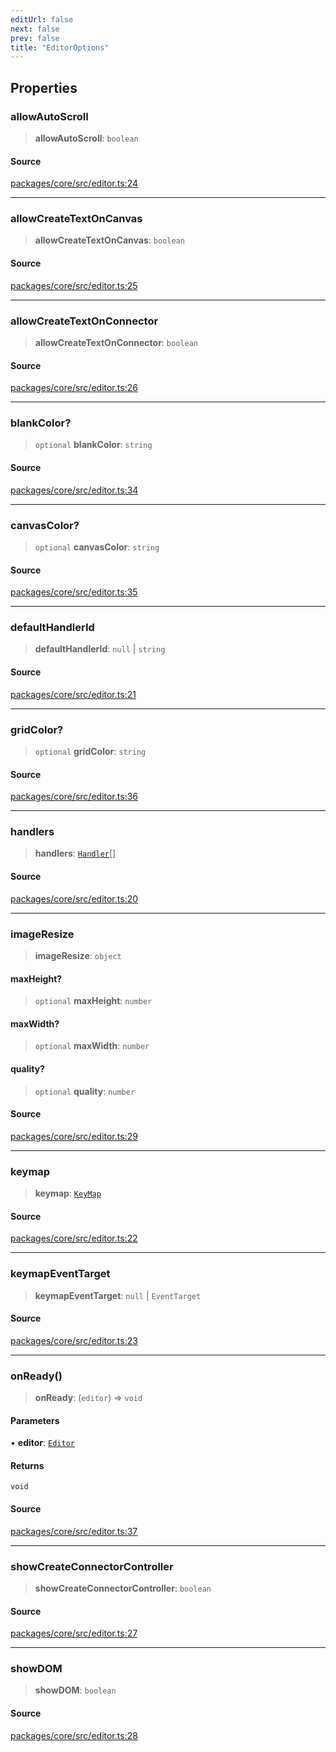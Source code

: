 ```yaml
---
editUrl: false
next: false
prev: false
title: "EditorOptions"
---
```


## Properties

### allowAutoScroll

> **allowAutoScroll**: `boolean`

#### Source

[packages/core/src/editor.ts:24](https://github.com/dgmjs/dgmjs/blob/main/packages/core/src/editor.ts#L24)

***

### allowCreateTextOnCanvas

> **allowCreateTextOnCanvas**: `boolean`

#### Source

[packages/core/src/editor.ts:25](https://github.com/dgmjs/dgmjs/blob/main/packages/core/src/editor.ts#L25)

***

### allowCreateTextOnConnector

> **allowCreateTextOnConnector**: `boolean`

#### Source

[packages/core/src/editor.ts:26](https://github.com/dgmjs/dgmjs/blob/main/packages/core/src/editor.ts#L26)

***

### blankColor?

> `optional` **blankColor**: `string`

#### Source

[packages/core/src/editor.ts:34](https://github.com/dgmjs/dgmjs/blob/main/packages/core/src/editor.ts#L34)

***

### canvasColor?

> `optional` **canvasColor**: `string`

#### Source

[packages/core/src/editor.ts:35](https://github.com/dgmjs/dgmjs/blob/main/packages/core/src/editor.ts#L35)

***

### defaultHandlerId

> **defaultHandlerId**: `null` \| `string`

#### Source

[packages/core/src/editor.ts:21](https://github.com/dgmjs/dgmjs/blob/main/packages/core/src/editor.ts#L21)

***

### gridColor?

> `optional` **gridColor**: `string`

#### Source

[packages/core/src/editor.ts:36](https://github.com/dgmjs/dgmjs/blob/main/packages/core/src/editor.ts#L36)

***

### handlers

> **handlers**: [`Handler`](/api-core/classes/handler/)[]

#### Source

[packages/core/src/editor.ts:20](https://github.com/dgmjs/dgmjs/blob/main/packages/core/src/editor.ts#L20)

***

### imageResize

> **imageResize**: `object`

#### maxHeight?

> `optional` **maxHeight**: `number`

#### maxWidth?

> `optional` **maxWidth**: `number`

#### quality?

> `optional` **quality**: `number`

#### Source

[packages/core/src/editor.ts:29](https://github.com/dgmjs/dgmjs/blob/main/packages/core/src/editor.ts#L29)

***

### keymap

> **keymap**: [`KeyMap`](/api-core/type-aliases/keymap/)

#### Source

[packages/core/src/editor.ts:22](https://github.com/dgmjs/dgmjs/blob/main/packages/core/src/editor.ts#L22)

***

### keymapEventTarget

> **keymapEventTarget**: `null` \| `EventTarget`

#### Source

[packages/core/src/editor.ts:23](https://github.com/dgmjs/dgmjs/blob/main/packages/core/src/editor.ts#L23)

***

### onReady()

> **onReady**: (`editor`) => `void`

#### Parameters

• **editor**: [`Editor`](/api-core/classes/editor/)

#### Returns

`void`

#### Source

[packages/core/src/editor.ts:37](https://github.com/dgmjs/dgmjs/blob/main/packages/core/src/editor.ts#L37)

***

### showCreateConnectorController

> **showCreateConnectorController**: `boolean`

#### Source

[packages/core/src/editor.ts:27](https://github.com/dgmjs/dgmjs/blob/main/packages/core/src/editor.ts#L27)

***

### showDOM

> **showDOM**: `boolean`

#### Source

[packages/core/src/editor.ts:28](https://github.com/dgmjs/dgmjs/blob/main/packages/core/src/editor.ts#L28)
